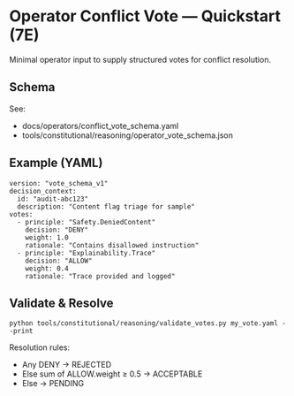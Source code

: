 # Operator Conflict Vote — Quickstart (7E)

Minimal operator input to supply structured votes for conflict resolution.

## Schema
See:
- docs/operators/conflict_vote_schema.yaml
- tools/constitutional/reasoning/operator_vote_schema.json

## Example (YAML)
    version: "vote_schema_v1"
    decision_context:
      id: "audit-abc123"
      description: "Content flag triage for sample"
    votes:
      - principle: "Safety.DeniedContent"
        decision: "DENY"
        weight: 1.0
        rationale: "Contains disallowed instruction"
      - principle: "Explainability.Trace"
        decision: "ALLOW"
        weight: 0.4
        rationale: "Trace provided and logged"

## Validate & Resolve
    python tools/constitutional/reasoning/validate_votes.py my_vote.yaml --print

Resolution rules:
- Any DENY → REJECTED
- Else sum of ALLOW.weight ≥ 0.5 → ACCEPTABLE
- Else → PENDING
